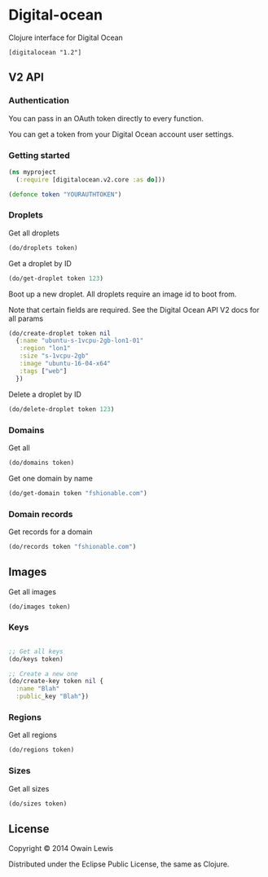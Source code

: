 # Digital-ocean

Clojure interface for Digital Ocean

```
[digitalocean "1.2"]
```

## V2 API

### Authentication

You can pass in an OAuth token directly to every function.

You can get a token from your Digital Ocean account user settings.

### Getting started

```clojure
(ns myproject
  (:require [digitalocean.v2.core :as do]))

(defonce token "YOURAUTHTOKEN")

```

### Droplets

Get all droplets

```clojure
(do/droplets token)
```

Get a droplet by ID

```clojure
(do/get-droplet token 123)
```

Boot up a new droplet. All droplets require an image id to boot from.

Note that certain fields are required. See the Digital Ocean API V2 docs for all params

```clojure
(do/create-droplet token nil
  {:name "ubuntu-s-1vcpu-2gb-lon1-01"
   :region "lon1"
   :size "s-1vcpu-2gb"
   :image "ubuntu-16-04-x64"
   :tags ["web"]
  })
```

Delete a droplet by ID

```clojure
(do/delete-droplet token 123)
```

### Domains

Get all

```clojure
(do/domains token)
```

Get one domain by name

```clojure
(do/get-domain token "fshionable.com")
```

### Domain records

Get records for a domain

```clojure
(do/records token "fshionable.com")
```

## Images

Get all images

```clojure
(do/images token)
```

### Keys

```clojure

;; Get all keys
(do/keys token)

;; Create a new one
(do/create-key token nil {
  :name "Blah"
  :public_key "Blah"})

```

### Regions

Get all regions

```clojure
(do/regions token)
```

### Sizes

Get all sizes

```clojure
(do/sizes token)
```

## License

Copyright © 2014 Owain Lewis

Distributed under the Eclipse Public License, the same as Clojure.
